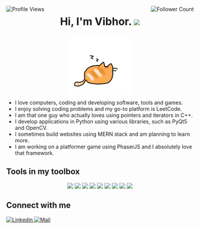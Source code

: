 
<p align="center" float="left">
  <img align="left" src="https://komarev.com/ghpvc/?username=VibhorAgrawal2003&label=Profile%20views&color=2a17d1" alt="Profile Views"/>
  <img align="right" src="https://img.shields.io/github/followers/VibhorAgrawal2003?color=2a17d1&label=Followers" alt="Follower Count" /> 
</p>

<h1 align="center">Hi, I'm Vibhor. <img src="https://raw.githubusercontent.com/MartinHeinz/MartinHeinz/master/wave.gif" width="30px"></h1>

<p align="center">
   <img align="center" src="https://github.com/VibhorAgrawal2003/VibhorAgrawal2003/blob/main/kitty.gif" width="160px">
</p>

- I love computers, coding and developing software, tools and games.
- I enjoy solving coding problems and my go-to platform is LeetCode.
- I am that one guy who actually loves using pointers and iterators in C++.
- I develop applications in Python using various libraries, such as PyQt5 and OpenCV.
- I sometimes build websites using MERN stack and am planning to learn more.
- I am working on a platformer game using PhaserJS and I absolutely love that framework.


<h2>Tools in my toolbox</h2>

<p align="center">
  <img src="https://img.shields.io/badge/python-blue?style=for-the-badge&logo=python&logoColor=white" />
  <img src="https://img.shields.io/badge/c++-purple?style=for-the-badge&logo=cplusplus&logoColor=white" />
  <img src="https://img.shields.io/badge/javascript-orange?style=for-the-badge&logo=javascript&logoColor=white" />
  <img src="https://img.shields.io/badge/react-cornflowerblue?style=for-the-badge&logo=react&logoColor=white" />
  <img src="https://img.shields.io/badge/node-green?style=for-the-badge&logo=npm&logoColor=white" />
  <img src="https://img.shields.io/badge/mongodb-lime?style=for-the-badge&logo=mongodb&logoColor=white" />
  <img src="https://img.shields.io/badge/git-red?style=for-the-badge&logo=git&logoColor=white" />
  <img src="https://img.shields.io/badge/phaser-mediumslateblue.svg?style=for-the-badge&logo=data:image/svg%2bxml;base64,PHN2ZyB4bWxucz0iaHR0cDovL3d3dy53My5vcmcvMjAwMC9zdmciIHZlcnNpb249IjEiIHdpZHRoPSI2MDAiIGhlaWdodD0iNjAwIj48cGF0aCBkPSJNMTI5IDExMWMtNTUgNC05MyA2Ni05MyA3OEwwIDM5OGMtMiA3MCAzNiA5MiA2OSA5MWgxYzc5IDAgODctNTcgMTMwLTEyOGgyMDFjNDMgNzEgNTAgMTI4IDEyOSAxMjhoMWMzMyAxIDcxLTIxIDY5LTkxbC0zNi0yMDljMC0xMi00MC03OC05OC03OGgtMTBjLTYzIDAtOTIgMzUtOTIgNDJIMjM2YzAtNy0yOS00Mi05Mi00MmgtMTV6IiBmaWxsPSIjZmZmIi8+PC9zdmc+" />
  <img src="https://img.shields.io/badge/figma-grey?style=for-the-badge&logo=figma&logoColor=white" />
</p>



<h2>Connect with me</h2>

<p>
  <a href="https://www.linkedin.com/in/vibhor-agrawal-8505b5262" target="_blank">
      <img src="https://img.shields.io/badge/vibhoragrawal-blue?style=flat&logo=linkedin" alt="Linkedin">
  </a>
  
  <a href="mailto:vibhorag2003@gmail.com" target="_blank">
      <img src="https://img.shields.io/badge/vibhorag2003%40gmail.com-white?style=flat&logo=gmail&logoColor=d85140" alt="Mail">
  </a>
</p>

